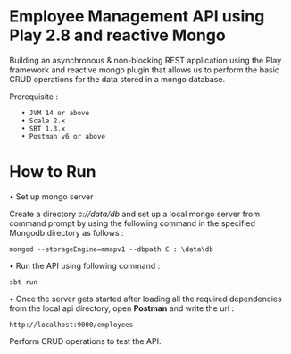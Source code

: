 # Employee Management API using Play 2.8 and reactive Mongo


Building an asynchronous & non-blocking REST application using the Play framework and reactive mongo plugin that allows us to perform the basic CRUD operations for the data stored in a mongo database.  

Prerequisite :

       • JVM 14 or above
       • Scala 2.x
       • SBT 1.3.x
       • Postman v6 or above

# How to Run

• Set up mongo server

Create a directory *c://data/db* and set up a local mongo server from command prompt by using the following command in the specified Mongodb directory as follows :

``` mongod --storageEngine=mmapv1 --dbpath C : \data\db ```

• Run the API using following command :

``` sbt run ```

• Once the server gets started after loading all the required dependencies from the local api directory, open **Postman** and write the url :

``` http://localhost:9000/employees ``` 

Perform CRUD operations to test the API.
